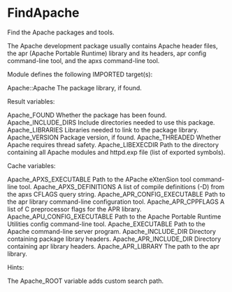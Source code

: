 # FindApache

Find the Apache packages and tools.

The Apache development package usually contains Apache header files, the apr
(Apache Portable Runtime) library and its headers, apr config command-line tool,
and the apxs command-line tool.

Module defines the following IMPORTED target(s):

  Apache::Apache
    The package library, if found.

Result variables:

  Apache_FOUND
    Whether the package has been found.
  Apache_INCLUDE_DIRS
    Include directories needed to use this package.
  Apache_LIBRARIES
    Libraries needed to link to the package library.
  Apache_VERSION
    Package version, if found.
  Apache_THREADED
    Whether Apache requires thread safety.
  Apache_LIBEXECDIR
    Path to the directory containing all Apache modules and httpd.exp file (list
    of exported symbols).

Cache variables:

  Apache_APXS_EXECUTABLE
    Path to the APache eXtenSion tool command-line tool.
  Apache_APXS_DEFINITIONS
    A list of compile definitions (-D) from the apxs CFLAGS query string.
  Apache_APR_CONFIG_EXECUTABLE
    Path to the apr library command-line configuration tool.
  Apache_APR_CPPFLAGS
    A list of C preprocessor flags for the APR library.
  Apache_APU_CONFIG_EXECUTABLE
    Path to the Apache Portable Runtime Utilities config command-line tool.
  Apache_EXECUTABLE
    Path to the Apache command-line server program.
  Apache_INCLUDE_DIR
    Directory containing package library headers.
  Apache_APR_INCLUDE_DIR
    Directory containing apr library headers.
  Apache_APR_LIBRARY
    The path to the apr library.

Hints:

  The Apache_ROOT variable adds custom search path.
